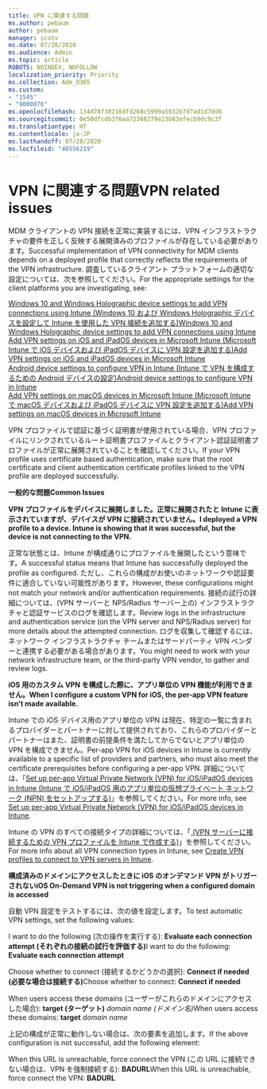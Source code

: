 ```yaml
---
title: VPN に関連する問題
ms.author: pebaum
author: pebaum
manager: scotv
ms.date: 07/28/2020
ms.audience: Admin
ms.topic: article
ROBOTS: NOINDEX, NOFOLLOW
localization_priority: Priority
ms.collection: Adm_O365
ms.custom:
- "1545"
- "9000076"
ms.openlocfilehash: 134d78f30216dfd268c5999a5032b7d7ad1d7dd8
ms.sourcegitcommit: 0e50dfcdb3f6aa72368279e23b83efecb9dc9c3f
ms.translationtype: HT
ms.contentlocale: ja-JP
ms.lasthandoff: 07/28/2020
ms.locfileid: "46556219"
---
```

# <a name="vpn-related-issues"></a><span data-ttu-id="8f742-102">VPN に関連する問題</span><span class="sxs-lookup"><span data-stu-id="8f742-102">VPN related issues</span></span>

<span data-ttu-id="8f742-103">MDM クライアントの VPN 接続を正常に実装するには、VPN インフラストラクチャの要件を正しく反映する展開済みのプロファイルが存在している必要があります。</span><span class="sxs-lookup"><span data-stu-id="8f742-103">Successful implementation of VPN connectivity for MDM clients depends on a deployed profile that correctly reflects the requirements of the VPN infrastructure.</span></span> <span data-ttu-id="8f742-104">調査しているクライアント プラットフォームの適切な設定については、次を参照してください。</span><span class="sxs-lookup"><span data-stu-id="8f742-104">For the appropriate settings for the client platforms you are investigating, see:</span></span> 

[<span data-ttu-id="8f742-105">Windows 10 and Windows Holographic device settings to add VPN connections using Intune (Windows 10 および Windows Holographic デバイスを設定して Intune を使用した VPN 接続を追加する)</span><span class="sxs-lookup"><span data-stu-id="8f742-105">Windows 10 and Windows Holographic device settings to add VPN connections using Intune</span></span>](https://docs.microsoft.com/intune/vpn-settings-windows-10)  
[<span data-ttu-id="8f742-106">Add VPN settings on iOS and iPadOS devices in Microsoft Intune (Microsoft Intune で iOS デバイスおよび iPadOS デバイスに VPN 設定を追加する)</span><span class="sxs-lookup"><span data-stu-id="8f742-106">Add VPN settings on iOS and iPadOS devices in Microsoft Intune</span></span>](https://docs.microsoft.com/intune/vpn-settings-ios)  
[<span data-ttu-id="8f742-107">Android device settings to configure VPN in Intune (Intune で VPN を構成するための Android デバイスの設定)</span><span class="sxs-lookup"><span data-stu-id="8f742-107">Android device settings to configure VPN in Intune</span></span>](https://docs.microsoft.com/intune/vpn-settings-android)  
[<span data-ttu-id="8f742-108">Add VPN settings on macOS devices in Microsoft Intune (Microsoft Intune で macOS デバイスおよび iPadOS デバイスに VPN 設定を追加する)</span><span class="sxs-lookup"><span data-stu-id="8f742-108">Add VPN settings on macOS devices in Microsoft Intune</span></span>](https://docs.microsoft.com/mem/intune/configuration/vpn-settings-macos)

<span data-ttu-id="8f742-109">VPN プロファイルで認証に基づく証明書が使用されている場合、VPN プロファイルにリンクされているルート証明書プロファイルとクライアント認証証明書プロファイルが正常に展開されていることを確認してください。</span><span class="sxs-lookup"><span data-stu-id="8f742-109">If your VPN profile uses certificate based authentication, make sure that the root certificate and client authentication certificate profiles linked to the VPN profile are deployed successfully.</span></span>

<span data-ttu-id="8f742-110">**一般的な問題**</span><span class="sxs-lookup"><span data-stu-id="8f742-110">**Common Issues**</span></span>

<span data-ttu-id="8f742-111">**VPN プロファイルをデバイスに展開しました。正常に展開されたと Intune に表示されていますが、デバイスが VPN に接続されていません。**</span><span class="sxs-lookup"><span data-stu-id="8f742-111">**I deployed a VPN profile to a device. Intune is showing that it was successful, but the device is not connecting to the VPN.**</span></span>

<span data-ttu-id="8f742-112">正常な状態とは、Intune が構成通りにプロファイルを展開したという意味です。</span><span class="sxs-lookup"><span data-stu-id="8f742-112">A successful status means that Intune has successfully deployed the profile as configured.</span></span> <span data-ttu-id="8f742-113">ただし、これらの構成がお使いのネットワークや認証要件に適合していない可能性があります。</span><span class="sxs-lookup"><span data-stu-id="8f742-113">However, these configurations might not match your network and/or authentication requirements.</span></span> <span data-ttu-id="8f742-114">接続の試行の詳細については、(VPN サーバーと NPS/Radius サーバー上の) インフラストラクチャと認証サービスのログを確認します。</span><span class="sxs-lookup"><span data-stu-id="8f742-114">Review logs in the infrastructure and authentication service (on the VPN server and NPS/Radius server) for more details about the attempted connection.</span></span> <span data-ttu-id="8f742-115">ログを収集して確認するには、ネットワーク インフラストラクチャ チームまたはサードパーティ VPN ベンダーと連携する必要がある場合があります。</span><span class="sxs-lookup"><span data-stu-id="8f742-115">You might need to work with your network infrastructure team, or the third-party VPN vendor, to gather and review logs.</span></span>

<span data-ttu-id="8f742-116">**iOS 用のカスタム VPN を構成した際に、アプリ単位の VPN 機能が利用できません。**</span><span class="sxs-lookup"><span data-stu-id="8f742-116">**When I configure a custom VPN for iOS, the per-app VPN feature isn't made available.**</span></span>

<span data-ttu-id="8f742-117">Intune での iOS デバイス用のアプリ単位の VPN は現在、特定の一覧に含まれるプロバイダーとパートナーに対して提供されており、これらのプロバイダーとパートナーはまた、証明書の前提条件を満たしてからでないとアプリ単位の VPN を構成できません。</span><span class="sxs-lookup"><span data-stu-id="8f742-117">Per-app VPN for iOS devices in Intune is currently available to a specific list of providers and partners, who must also meet the certificate prerequisites before configuring a per-app VPN.</span></span> <span data-ttu-id="8f742-118">詳細については、「[Set up per-app Virtual Private Network (VPN) for iOS/iPadOS devices in Intune (Intune で iOS/iPadOS 用のアプリ単位の仮想プライベート ネットワーク (NPN) をセットアップする)](https://docs.microsoft.com/intune/vpn-setting-configure-per-app)」を参照してください。</span><span class="sxs-lookup"><span data-stu-id="8f742-118">For more info, see [Set up per-app Virtual Private Network (VPN) for iOS/iPadOS devices in Intune](https://docs.microsoft.com/intune/vpn-setting-configure-per-app).</span></span> 

<span data-ttu-id="8f742-119">Intune の VPN のすべての接続タイプの詳細については、「[ (VPN サーバーに接続するための VPN プロファイルを Intune で作成する)](https://docs.microsoft.com/intune/vpn-settings-configure)」を参照してください。</span><span class="sxs-lookup"><span data-stu-id="8f742-119">For more info about all VPN connection types in Intune, see [Create VPN profiles to connect to VPN servers in Intune](https://docs.microsoft.com/intune/vpn-settings-configure).</span></span>  

<span data-ttu-id="8f742-120">**構成済みのドメインにアクセスしたときに iOS のオンデマンド VPN がトリガーされない**</span><span class="sxs-lookup"><span data-stu-id="8f742-120">**iOS On-Demand VPN is not triggering when a configured domain is accessed**</span></span>

<span data-ttu-id="8f742-121">自動 VPN 設定をテストするには、次の値を設定します。</span><span class="sxs-lookup"><span data-stu-id="8f742-121">To test automatic VPN settings, set the following values:</span></span>

<span data-ttu-id="8f742-122">I want to do the following (次の操作を実行する): **Evaluate each connection attempt (それぞれの接続の試行を評価する)**</span><span class="sxs-lookup"><span data-stu-id="8f742-122">I want to do the following: **Evaluate each connection attempt**</span></span> 

<span data-ttu-id="8f742-123">Choose whether to connect (接続するかどうかの選択): **Connect if needed (必要な場合は接続する)**</span><span class="sxs-lookup"><span data-stu-id="8f742-123">Choose whether to connect: **Connect if needed**</span></span>

<span data-ttu-id="8f742-124">When users access these domains (ユーザーがこれらのドメインにアクセスした場合): **target (ターゲット)** *domain name (ドメイン名)*</span><span class="sxs-lookup"><span data-stu-id="8f742-124">When users access these domains: **target** *domain name*</span></span>

<span data-ttu-id="8f742-125">上記の構成が正常に動作しない場合は、次の要素を追加します。</span><span class="sxs-lookup"><span data-stu-id="8f742-125">If the above configuration is not successful, add the following element:</span></span>

<span data-ttu-id="8f742-126">When this URL is unreachable, force connect the VPN (この URL に接続できない場合は、VPN を強制接続する): **BADURL**</span><span class="sxs-lookup"><span data-stu-id="8f742-126">When this URL is unreachable, force connect the VPN: **BADURL**</span></span>